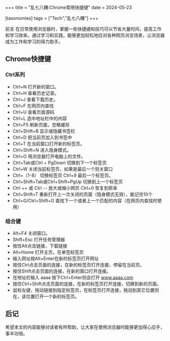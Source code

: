 +++
title = "乱七八糟:Chrome常用快捷键"
date = 2024-05-23

[taxonomies]
tags = ["Tech","乱七八糟"]
+++

前言 在日常使用浏览器时，掌握一些快捷键和技巧可以节省大量时间，提高工作和学习效率。通过学习和实践，能够更加轻松地应对各种网页浏览场景，让浏览器成为工作和学习的得力助手。

<!-- more -->
## Chrome快捷键

### Ctrl系列
- Ctrl+N 打开新的窗口。
- Ctrl+H 查看历史记录。
- Ctrl+J 查看下载历史。
- Ctrl+F 在网页内查找
- Ctrl+U 查看页面源码
- Ctrl+L 选中地址栏中的内容
- Ctrl+F5 刷新页面，忽略缓存
- Ctrl+Shift+B 显示或隐藏书签栏
- Ctrl+D 把当前页加入到书签中
- Ctrl+T 在当前窗口打开新的标签页。
- Ctrl+Shift+N 进入隐身模式。
- Ctrl+O 用浏览器打开电脑上的文件。
- Ctrl+Tab或Ctrl + PgDown 切换到下一个标签页
- Ctrl+W 关闭当前标签页，如果是最后一个则关窗口
- Ctrl+（1-8） 切换标签页 Ctrl+9 最后一个标签页。
- Ctrl+Shift+Tab或Ctrl+Shift+PgUp 切换到上一个标签页
- Ctrl ++ 或 Ctrl -- 放大或缩小网页 Ctrl+0 恢复到原来
- Ctrl+Shift+T 重新打开上一次关闭的页面（隐身模式无效），能记住10个
- Ctrl+G/Ctrl+Shift+G 查找下一个或者上一个匹配的内容（在网页内查找时使用）

### 组合键

- Alt+F4 关闭窗口。
- Shift+Esc 打开任务管理器
- 按住Alt点击链接，下载链接
- Alt+Home 打开主页，在单签标签页
- 输入网址按Alt+Enter在新的标签页打开网址
- 按住Ctrl点击页面的连接，在新的标签页打开连接，停留在当前页。
- 按住Shift点击页面的连接，在新的窗口打开连接。
- 在地址栏输入 aaaa 按下Ctrl+Enter则会打开 www.aaaa.com
- 按住Ctrl+Shift点击页面的连接，在新的标签页打开连接，切换到新的页面。
- 鼠标左键，拖动链接到指定标签页，在标签页打开连接，拖动到其它位置则在，该位置打开一个新的标签页。

## 后记

希望本文的内容能够对读者有所帮助，让大家在使用浏览器时能够更加得心应手，事半功倍。